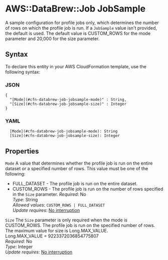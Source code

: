 # AWS::DataBrew::Job JobSample<a name="aws-properties-databrew-job-jobsample"></a>

A sample configuration for profile jobs only, which determines the number of rows on which the profile job is run\. If a `JobSample` value isn't provided, the default is used\. The default value is CUSTOM_ROWS for the mode parameter and 20,000 for the size parameter\.

## Syntax<a name="aws-properties-databrew-job-jobsample-syntax"></a>

To declare this entity in your AWS CloudFormation template, use the following syntax:

### JSON<a name="aws-properties-databrew-job-jobsample-syntax.json"></a>

```
{
  "[Mode](#cfn-databrew-job-jobsample-mode)" : String,
  "[Size](#cfn-databrew-job-jobsample-size)" : Integer
}
```

### YAML<a name="aws-properties-databrew-job-jobsample-syntax.yaml"></a>

```
  [Mode](#cfn-databrew-job-jobsample-mode): String
  [Size](#cfn-databrew-job-jobsample-size): Integer
```

## Properties<a name="aws-properties-databrew-job-jobsample-properties"></a>

`Mode` <a name="cfn-databrew-job-jobsample-mode"></a>
A value that determines whether the profile job is run on the entire dataset or a specified number of rows\. This value must be one of the following:

- FULL_DATASET \- The profile job is run on the entire dataset\.
- CUSTOM_ROWS \- The profile job is run on the number of rows specified in the `Size` parameter\.
  _Required_: No  
  _Type_: String  
  _Allowed values_: `CUSTOM_ROWS | FULL_DATASET`  
  _Update requires_: [No interruption](https://docs.aws.amazon.com/AWSCloudFormation/latest/UserGuide/using-cfn-updating-stacks-update-behaviors.html#update-no-interrupt)

`Size` <a name="cfn-databrew-job-jobsample-size"></a>
The `Size` parameter is only required when the mode is CUSTOM_ROWS\. The profile job is run on the specified number of rows\. The maximum value for size is Long\.MAX_VALUE\.  
Long\.MAX_VALUE = 9223372036854775807  
_Required_: No  
_Type_: Integer  
_Update requires_: [No interruption](https://docs.aws.amazon.com/AWSCloudFormation/latest/UserGuide/using-cfn-updating-stacks-update-behaviors.html#update-no-interrupt)

